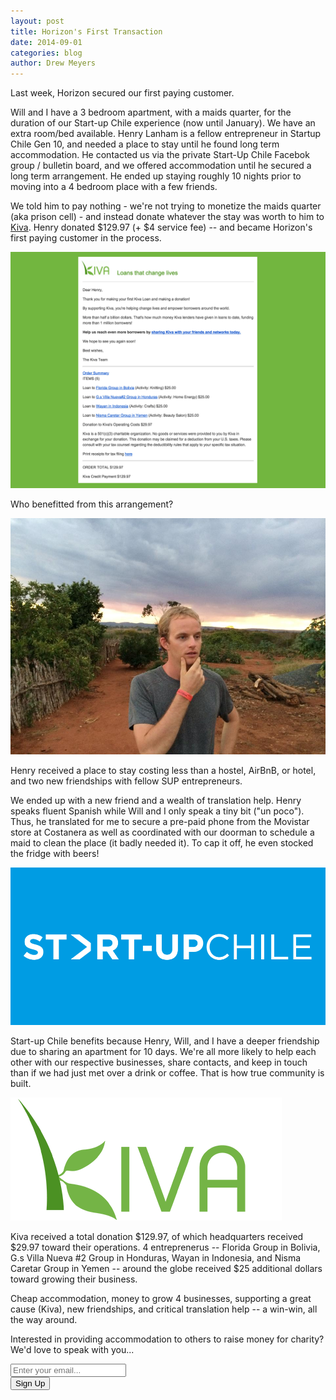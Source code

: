```yaml
---
layout: post
title: Horizon's First Transaction
date: 2014-09-01
categories: blog
author: Drew Meyers
---
```


Last week, Horizon secured our first paying customer. 

Will and I have a 3 bedroom apartment, with a maids quarter, for the duration of our Start-up Chile experience (now until January). We have an extra room/bed available. Henry Lanham is a fellow entrepreneur in Startup Chile Gen 10, and needed a place to stay until he found long term accommodation. He contacted us via the private Start-Up Chile Facebok group / bulletin board, and we offered accommodation until he secured a long term arrangement. He ended up staying roughly 10 nights prior to moving into a 4 bedroom place with a few friends.

We told him to pay nothing - we're not trying to monetize the maids quarter (aka prison cell) - and instead donate whatever the stay was worth to him to [Kiva](http://www.kiva.org). Henry donated $129.97 (+ $4 service fee) -- and became Horizon's first paying customer in the process.

![](/assets/kiva-first-horizon-customer-receipt.jpg)

Who benefitted from this arrangement?

![](/assets/blog-2014-09-01-henry-lanham.jpg)

Henry received a place to stay costing less than a hostel, AirBnB, or hotel, and two new friendships with fellow SUP entrepreneurs.

We ended up with a new friend and a wealth of translation help. Henry speaks fluent Spanish while Will and I only speak a tiny bit ("un poco"). Thus, he translated for me to secure a pre-paid phone from the Movistar store at Costanera as well as coordinated with our doorman to schedule a maid to clean the place (it badly needed it). To cap it off, he even stocked the fridge with beers!

![](/assets/2014-07-07-startup-chile-journey-gen-10-sup-logo.png)

Start-up Chile benefits because Henry, Will, and I have a deeper friendship due to sharing an apartment for 10 days. We're all more likely to help each other with our respective businesses, share contacts, and keep in touch than if we had just met over a drink or coffee. That is how true community is built.

<img src="/assets/kiva-logo.png" class="center-margins" alt="">

Kiva received a total donation $129.97, of which headquarters received $29.97 toward their operations. 4 entreprenerus -- Florida Group in Bolivia, G.s Villa Nueva #2 Group in Honduras, Wayan in Indonesia, and Nisma Caretar Group in Yemen -- around the globe received $25 additional dollars toward growing their business.

Cheap accommodation, money to grow 4 businesses, supporting a great cause (Kiva), new friendships, and critical translation help -- a win-win, all the way around. 

Interested in providing accommodation to others to raise money for charity? We'd love to speak with you...

<!-- Begin MailChimp Signup Form -->
<div id="mc_embed_signup">
<form action="http://willmoyer.us2.list-manage.com/subscribe/post?u=69a898a29bc2e6a0ae2a83cd9&amp;id=835d9a226b" method="post" id="mc-embedded-subscribe-form" name="mc-embedded-subscribe-form" class="validate" target="_blank" novalidate>
  
<div class="mc-field-group">
  <div class="grid grid--tight">
    <div class="grid__item one-whole desk-two-thirds">
      <input type="email" value="" name="EMAIL" class="required email input-text margin-b" id="mce-EMAIL" placeholder="Enter your email...">
    </div>
    <div class="grid__item one-whole desk-one-third">
      <input type="submit" value="Sign Up" name="subscribe" id="mc-embedded-subscribe" class="button btn btn--full margin-b">
      <input type="hidden" name="FILTER" id="FILTER" value="TravelbyGiving" />
    </div>
  </div><!-- end grid -->
</div>
<div id="mce-responses" class="clear">
 <div class="response" id="mce-error-response" style="display:none"></div>
 <div class="response" id="mce-success-response" style="display:none"></div>
</div>    <!-- real people should not fill this in and expect good things - do not remove this or risk form bot signups-->
 <div style="position: absolute; left: -5000px;"><input type="text" name="b_69a898a29bc2e6a0ae2a83cd9_835d9a226b" tabindex="-1" value=""></div>
    
</form>
</div>
  
 <!--End mc_embed_signup--> 